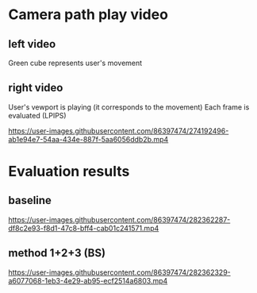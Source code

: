 # Camera path play video

## left video
Green cube represents user's movement

## right video   
User's vewport is playing (it corresponds to the movement)
Each frame is evaluated (LPIPS)

https://user-images.githubusercontent.com/86397474/274192496-ab1e94e7-54aa-434e-887f-5aa6056ddb2b.mp4


# Evaluation results

## baseline

https://user-images.githubusercontent.com/86397474/282362287-df8c2e93-f8d1-47c8-bff4-cab01c241571.mp4

## method 1+2+3 (BS)  

https://user-images.githubusercontent.com/86397474/282362329-a6077068-1eb3-4e29-ab95-ecf2514a6803.mp4
